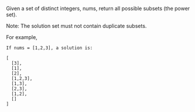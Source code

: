 Given a set of distinct integers, nums, return all possible subsets (the power set).

Note: The solution set must not contain duplicate subsets.

For example,
```
If nums = [1,2,3], a solution is:

[
  [3],
  [1],
  [2],
  [1,2,3],
  [1,3],
  [2,3],
  [1,2],
  []
]
```
